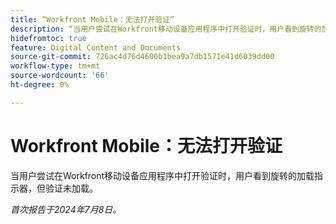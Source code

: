 ```yaml
---
title: “Workfront Mobile：无法打开验证”
description: “当用户尝试在Workfront移动设备应用程序中打开验证时，用户看到旋转的加载指示器，但验证未加载。”
hidefromtoc: true
feature: Digital Content and Documents
source-git-commit: 726ac4d76d4600b1bea9a7db1571e41d6039dd00
workflow-type: tm+mt
source-wordcount: '66'
ht-degree: 0%

---
```



# Workfront Mobile：无法打开验证

当用户尝试在Workfront移动设备应用程序中打开验证时，用户看到旋转的加载指示器，但验证未加载。

_首次报告于2024年7月8日。_
